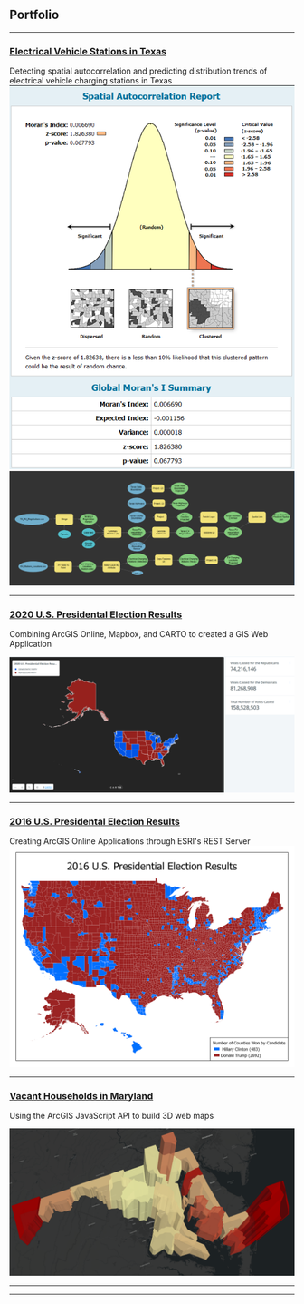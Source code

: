 ## Portfolio
---
### [Electrical Vehicle Stations in Texas](Texas_EV_Stations/index.md)
Detecting spatial autocorrelation and predicting distribution trends of electrical vehicle charging stations in Texas
<img src="Texas_EV_Stations/Images/Autocorrelation_Report.PNG"/>
<img src="Texas_EV_Stations/Images/Texas_Counties_EV_Tool.PNG"/>

---

### [2020 U.S. Presidental Election Results](/Vacant_Houses_Project/index.html)
Combining ArcGIS Online, Mapbox, and CARTO to created a GIS Web Application

<img src= "US_Elections/Presidential/2020/Images/Presidential_CARTO_Picture.png"/>

---

### [2016 U.S. Presidental Election Results](US_Elections/Presidential/2016/Web_Map/index.html)
Creating ArcGIS Online Applications through ESRI's REST Server
<img src= "US_Elections/Presidential/2016/Images/2016 Presidental Election Results.png"/>
 


---

### [Vacant Households in Maryland](/Vacant_Houses_Project/index.html)
Using the ArcGIS JavaScript API to build 3D web maps

<img src= "Vacant_Houses_Project/Images/3D_Vacant_House_Map.PNG"/>

---




---

